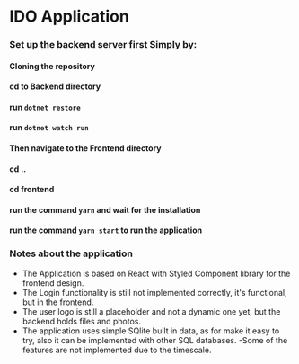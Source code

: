 # IDO Application
### Set up the backend server first Simply by:
#### Cloning the repository
#### cd to Backend directory
#### run `dotnet restore`
#### run `dotnet watch run`
#### Then navigate to the Frontend directory
#### cd ..
#### cd frontend
#### run the command `yarn` and wait for the installation
#### run the command `yarn start` to run the application

### Notes about the application
- The Application is based on React with Styled Component library for the frontend design.
- The Login functionality is still not implemented correctly, it's functional, but in the frontend.
- The user logo is still a placeholder and not a dynamic one yet, but the backend holds files and photos.
- The application uses simple SQlite built in data, as for make it easy to try, also it can be implemented with other SQL databases.
-Some of the features are not implemented due to the timescale. 